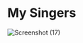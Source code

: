 # My Singers
![Screenshot (17)](https://user-images.githubusercontent.com/87265183/149827537-7a805f68-e060-4705-906b-922fd1aa1327.png)
